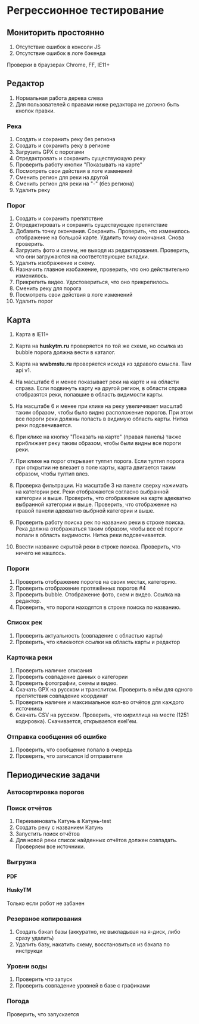 # Регрессионное тестирование

## Мониторить простоянно
1. Отсутствие ошибок в консоли JS
2. Отсутствие ошибок в логе бэкенда

Проверки в браузерах Chrome, FF, IE11+

## Редактор
1. Нормальная работа дерева слева
2. Для пользователей с правами ниже редактора не должно быть кнопок правки.

### Река
1. Создать и сохранить реку без региона
2. Создать и сохранить реку в регионе
3. Загрузить GPX с порогами
3. Отредактровать и сохранить существующую реку
3. Проверить работу кнопки "Показывать на карте"
5. Посмотреть свои действия в логе изменений
6. Сменить регион для реки на другой
6. Сменить регион для реки на "-" (без региона)
6. Удалить реку

### Порог
1. Создать и сохранить препятствие
2. Отредактировать и сохранить существующее препятствие
2. Добавить точку окончания. Сохранить. Проверить, что изменилось отображение на большой карте. Удалить точку окончания. Снова проверить.
3. Загрузить фото и схемы, не выходя из редактирования. Проверить, что они загружаются на соответствующие вкладки.
4. Удалить изображение и схему.
5. Назначить главное изобажение, проверить, что оно действительно изменилось.
6. Прикрепить видео. Удостовериться, что оно прикрепилось.
7. Сменить реку для порога
8. Посмотреть свои действия в логе изменений
9. Удалить порог

## Карта
1. Карта в IE11+
1. Карта на **huskytm.ru** проверяется по той же схеме, но ссылка из bubble порога должна вести в каталог.
1. Карта на **wwbmstu.ru** проверяется исходя из здравого смысла. Там api v1.


1. На масштабе 6 и менее показывает реки на карте и на области справа. Если подвинуть карту на другой регион, в области справа отобразятся реки, попавшие в область видимости карты.
2. На масштабе 6 и менее при клике на реку увеличивает масштаб таким образом, чтобы было видно расположение порогов. При этом все пороги реки должны попасть в видимую область карты. Нитка реки подсвечивается.
3. При клике на кнопку "Показать на карте" (правая панель) также приближает реку таким образом, чтобы были видны все пороги реки.
4. При клике на порог открывает тултип порога. Если тултип порога при открытии не влезает в поле карты, карта двигается таким образом, чтобы тултип влез.
5. Проверка фильтрации. На масштабе 3 на панели сверху нажимать на категории рек. Реки отображаются согласно выбранной категории и выше. Проверить, что отображение на карте адекватно выбранной категории и выше. Проверить, что отображение на правой панели адекватно выбрной категории и выше.
6. Проверить работу поиска рек по названию реки в строке поиска. Река должна отображаться таким образом, чтобы все её пороги попали в область видимости. Нитка реки подсвечивается. 
7. Ввести название скрытой реки в строке поиска. Проверить, что ничего не нашлось.

### Пороги
1. Проверить отображение порогов на своих местах, категорию.
2. Проверить отображение протяжённых порогов #4
3. Проверить bubble. Отображение фото, схем и видео. Ссылка на редактор.
4. Проверить, что пороги находятся в строке поиска по названию.

### Список рек
1. Проверить актуальность (совпадение с областью карты)
2. Проверить, что кликаются ссылки на область карты и редактор

### Карточка реки
1. Проверить наличие описания
2. Проверить совпадение данных о категории
3. Проверить фотографии, схемы и видео.
4. Скачать GPX на русском и транслитом. Проверить в нём для одного препятствия совпадение координат
5. Проверить наличие и максимальное кол-во отчётов для каждого источника
6. Скачать CSV на русском. Проверить, что кириллица на месте (1251 кодировка). Скачивается, открывается exel'ем.

### Отправка сообщения об ошибке
1. Проверить, что сообщение попало в очередь
2. Проверить, что записался id отправителя

## Периодические задачи
### Автосортировка порогов

### Поиск отчётов
1. Переименовать Катунь в Катунь-test
2. Создать реку с названием Катунь
3. Запустить поиск отчётов
4. Для новой реки список найденных отчётов должен совпадать. Проверяем все источники.

### Выгрузка
#### PDF
#### HuskyTM
Только если робот не забанен

### Резервное копирования
1. Создать бэкап базы (аккуратно, не выкладывая на я-диск, либо сразу удалить)
2. Удалить базу, накатить схему, восстановиться из бэкапа по инструкци

### Уровни воды
1. Проверить что запуск
2. Проверить совпадение уровней в базе с графиками

### Погода
Проверить, что запускается
